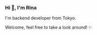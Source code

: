 <h3>Hi 👋, I'm Rina</h3>
<p>I'm backend developer from Tokyo.</p>
<p>Welcome, feel free to take a look around! ✨</p>
